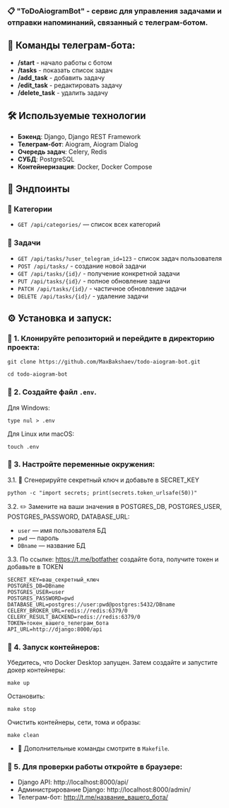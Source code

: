 ### 📋 <b>"ToDoAiogramBot"</b> - сервис для управления задачами и отправки напоминаний, связанный с телеграм-ботом.


## 💬 Команды телеграм-бота:

- **/start** - начало работы с ботом
- **/tasks** - показать список задач
- **/add_task** - добавить задачу
- **/edit_task** - редактировать задачу
- **/delete_task** - удалить задачу

## 🛠️ Используемые технологии

- **Бэкенд**: Django, Django REST Framework
- **Телеграм-бот**: Aiogram, Aiogram Dialog
- **Очередь задач**: Celery, Redis
- **СУБД**: PostgreSQL
- **Контейнеризация**: Docker, Docker Compose

## 📡 Эндпоинты

### 🔸 Категории
- `GET /api/categories/` — список всех категорий

### 🔸 Задачи
- `GET /api/tasks/?user_telegram_id=123` - список задач пользователя
- `POST /api/tasks/` - создание новой задачи
- `GET /api/tasks/{id}/` - получение конкретной задачи
- `PUT /api/tasks/{id}/` - полное обновление задачи
- `PATCH /api/tasks/{id}/` - частичное обновление задачи
- `DELETE /api/tasks/{id}/` - удаление задачи


## ⚙️ Установка и запуск:

### 🔹 1. Клонируйте репозиторий и перейдите в директорию проекта:
```
git clone https://github.com/MaxBakshaev/todo-aiogram-bot.git
```
```
cd todo-aiogram-bot
```

### 🔹 2. Создайте файл `.env`.

Для Windows:
```
type nul > .env
```

Для Linux или macOS:
```
touch .env
```

### 🔹 3. Настройте переменные окружения:

3.1. 🔑 Сгенерируйте секретный ключ и добавьте в SECRET_KEY
```
python -c "import secrets; print(secrets.token_urlsafe(50))"
```
3.2. ✏️ Замените на ваши значения в POSTGRES_DB, POSTGRES_USER, POSTGRES_PASSWORD, DATABASE_URL:

- `user` — имя пользователя БД
- `pwd` — пароль
- `DBname` — название БД

3.3. По ссылке: https://t.me/botfather создайте бота, получите токен и добавьте в TOKEN

```
SECRET_KEY=ваш_секретный_ключ
POSTGRES_DB=DBname
POSTGRES_USER=user
POSTGRES_PASSWORD=pwd
DATABASE_URL=postgres://user:pwd@postgres:5432/DBname
CELERY_BROKER_URL=redis://redis:6379/0
CELERY_RESULT_BACKEND=redis://redis:6379/0
TOKEN=токен_вашего_телеграм_бота
API_URL=http://django:8000/api
```

### 🔹 4. Запуск контейнеров:

Убедитесь, что Docker Desktop запущен. Затем создайте и запустите докер контейнеры:
```
make up
```
Остановить:
```
make stop
```
Очистить контейнеры, сети, тома и образы:
```
make clean
```

- 📄 Дополнительные команды смотрите в `Makefile`.

### 🔹 5. Для проверки работы откройте в браузере:

- Django API: http://localhost:8000/api/
- Администрирование Django: http://localhost:8000/admin/
- Телеграм-бот: http://t.me/название_вашего_бота/